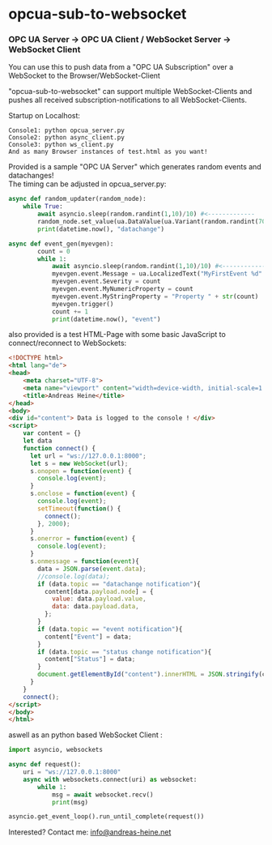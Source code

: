 # opcua-sub-to-websocket  
### OPC UA Server -> OPC UA Client / WebSocket Server -> WebSocket Client   
  
You can use this to push data from a "OPC UA Subscription" over a WebSocket to the Browser/WebSocket-Client  
  
"opcua-sub-to-websocket" can support multiple WebSocket-Clients and pushes all received subscription-notifications to all WebSocket-Clients.
  
Startup on Localhost:  
```
Console1: python opcua_server.py  
Console2: python async_client.py  
Console3: python ws_client.py  
And as many Browser instances of test.html as you want!  
```  
  
Provided is a sample "OPC UA Server" which generates random events and datachanges!  
The timing can be adjusted in opcua_server.py:
```python
async def random_updater(random_node):
    while True:
        await asyncio.sleep(random.randint(1,10)/10) #<-------------
        random_node.set_value(ua.DataValue(ua.Variant(random.randint(70,90), ua.VariantType.UInt64)))
        print(datetime.now(), "datachange")

async def event_gen(myevgen):
        count = 0
        while 1:
            await asyncio.sleep(random.randint(1,10)/10) #<-------------
            myevgen.event.Message = ua.LocalizedText("MyFirstEvent %d" % count)
            myevgen.event.Severity = count
            myevgen.event.MyNumericProperty = count
            myevgen.event.MyStringProperty = "Property " + str(count)
            myevgen.trigger()
            count += 1
            print(datetime.now(), "event")
```

also provided is a test HTML-Page with some basic JavaScript to connect/reconnect to WebSockets:   
```html
<!DOCTYPE html>
<html lang="de">
<head>
    <meta charset="UTF-8">
    <meta name="viewport" content="width=device-width, initial-scale=1.0">
    <title>Andreas Heine</title>
</head>
<body>
<div id="content"> Data is logged to the console ! </div>
<script>
    var content = {}
    let data
    function connect() {
      let url = "ws://127.0.0.1:8000";
      let s = new WebSocket(url);
      s.onopen = function(event) {
        console.log(event);
      }
      s.onclose = function(event) {
        console.log(event);
        setTimeout(function() {
          connect();
        }, 2000);
      }
      s.onerror = function(event) {
        console.log(event);
      }
      s.onmessage = function(event){
        data = JSON.parse(event.data);
        //console.log(data);
        if (data.topic == "datachange notification"){
          content[data.payload.node] = {
            value: data.payload.value,
            data: data.payload.data,
          };
        }
        if (data.topic == "event notification"){
          content["Event"] = data;
        }
        if (data.topic == "status change notification"){
          content["Status"] = data;
        }
        document.getElementById("content").innerHTML = JSON.stringify(content);
      }
    }
    connect();
</script>
</body>
</html>
```
  
aswell as an python based WebSocket Client :  
  
```python
import asyncio, websockets

async def request():
    uri = "ws://127.0.0.1:8000"
    async with websockets.connect(uri) as websocket:
        while 1:
            msg = await websocket.recv()
            print(msg)

asyncio.get_event_loop().run_until_complete(request())
```
  
  
  
Interested? Contact me: info@andreas-heine.net
